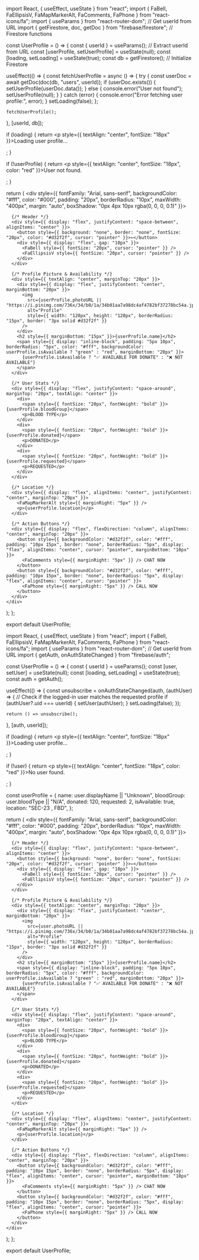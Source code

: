 <!-- User Profile  -->

import React, { useEffect, useState } from "react";
import { FaBell, FaEllipsisV, FaMapMarkerAlt, FaComments, FaPhone } from "react-icons/fa";
import { useParams } from "react-router-dom"; // Get userId from URL
import { getFirestore, doc, getDoc } from "firebase/firestore"; // Firestore functions

const UserProfile = () => {
  const { userId } = useParams(); // Extract userId from URL
  const [userProfile, setUserProfile] = useState(null);
  const [loading, setLoading] = useState(true);
  const db = getFirestore(); // Initialize Firestore

  useEffect(() => {
    const fetchUserProfile = async () => {
      try {
        const userDoc = await getDoc(doc(db, "users", userId));
        if (userDoc.exists()) {
          setUserProfile(userDoc.data());
        } else {
          console.error("User not found");
          setUserProfile(null);
        }
      } catch (error) {
        console.error("Error fetching user profile:", error);
      }
      setLoading(false);
    };

    fetchUserProfile();
  }, [userId, db]);

  if (loading) {
    return <p style={{ textAlign: "center", fontSize: "18px" }}>Loading user profile...</p>;
  }

  if (!userProfile) {
    return <p style={{ textAlign: "center", fontSize: "18px", color: "red" }}>User not found.</p>;
  }

  return (
    <div style={{ fontFamily: "Arial, sans-serif", backgroundColor: "#fff", color: "#000", padding: "20px", borderRadius: "10px", maxWidth: "400px", margin: "auto", boxShadow: "0px 4px 10px rgba(0, 0, 0, 0.1)" }}>
      
      {/* Header */}
      <div style={{ display: "flex", justifyContent: "space-between", alignItems: "center" }}>
        <button style={{ background: "none", border: "none", fontSize: "20px", color: "#d32f2f", cursor: "pointer" }}>←</button>
        <div style={{ display: "flex", gap: "10px" }}>
          <FaBell style={{ fontSize: "20px", cursor: "pointer" }} />
          <FaEllipsisV style={{ fontSize: "20px", cursor: "pointer" }} />
        </div>
      </div>

      {/* Profile Picture & Availability */}
      <div style={{ textAlign: "center", marginTop: "20px" }}>
        <div style={{ display: "flex", justifyContent: "center", marginBottom: "20px" }}>
          <img 
            src={userProfile.photoURL || "https://i.pinimg.com/736x/34/b0/1a/34b01aa7a98dc4af4782bf37278bc54a.jpg"} 
            alt="Profile" 
            style={{ width: "120px", height: "120px", borderRadius: "15px", border: "3px solid #d32f2f" }}
          />
        </div>
        <h2 style={{ marginBottom: "15px" }}>{userProfile.name}</h2>
        <span style={{ display: "inline-block", padding: "5px 10px", borderRadius: "5px", color: "#fff", backgroundColor: userProfile.isAvailable ? "green" : "red", marginBottom: "20px" }}>
          {userProfile.isAvailable ? "✅ AVAILABLE FOR DONATE" : "❌ NOT AVAILABLE"}
        </span>
      </div>

      {/* User Stats */}
      <div style={{ display: "flex", justifyContent: "space-around", marginTop: "20px", textAlign: "center" }}>
        <div>
          <span style={{ fontSize: "20px", fontWeight: "bold" }}>{userProfile.bloodGroup}</span>
          <p>BLOOD TYPE</p>
        </div>
        <div>
          <span style={{ fontSize: "20px", fontWeight: "bold" }}>{userProfile.donated}</span>
          <p>DONATED</p>
        </div>
        <div>
          <span style={{ fontSize: "20px", fontWeight: "bold" }}>{userProfile.requested}</span>
          <p>REQUESTED</p>
        </div>
      </div>

      {/* Location */}
      <div style={{ display: "flex", alignItems: "center", justifyContent: "center", marginTop: "20px" }}>
        <FaMapMarkerAlt style={{ marginRight: "5px" }} />
        <p>{userProfile.location}</p>
      </div>

      {/* Action Buttons */}
      <div style={{ display: "flex", flexDirection: "column", alignItems: "center", marginTop: "20px" }}>
        <button style={{ backgroundColor: "#d32f2f", color: "#fff", padding: "10px 15px", border: "none", borderRadius: "5px", display: "flex", alignItems: "center", cursor: "pointer", marginBottom: "10px" }}>
          <FaComments style={{ marginRight: "5px" }} /> CHAT NOW
        </button>
        <button style={{ backgroundColor: "#d32f2f", color: "#fff", padding: "10px 15px", border: "none", borderRadius: "5px", display: "flex", alignItems: "center", cursor: "pointer" }}>
          <FaPhone style={{ marginRight: "5px" }} /> CALL NOW
        </button>
      </div>
    </div>
  );
};

export default UserProfile;

<!-- Home -->

import React, { useEffect, useState } from "react";
import { FaBell, FaEllipsisV, FaMapMarkerAlt, FaComments, FaPhone } from "react-icons/fa";
import { useParams } from "react-router-dom"; // Get userId from URL
import { getAuth, onAuthStateChanged } from "firebase/auth";

const UserProfile = () => {
  const { userId } = useParams(); 
  const [user, setUser] = useState(null);
  const [loading, setLoading] = useState(true);
  const auth = getAuth();

  useEffect(() => {
    const unsubscribe = onAuthStateChanged(auth, (authUser) => {
      // Check if the logged-in user matches the requested profile
      if (authUser?.uid === userId) {
        setUser(authUser);
      }
      setLoading(false);
    });

    return () => unsubscribe();
  }, [auth, userId]);

  if (loading) {
    return <p style={{ textAlign: "center", fontSize: "18px" }}>Loading user profile...</p>;
  }

  if (!user) {
    return <p style={{ textAlign: "center", fontSize: "18px", color: "red" }}>No user found.</p>;
  }

  const userProfile = {
    name: user.displayName || "Unknown",
    bloodGroup: user.bloodType || "N/A",
    donated: 120,
    requested: 2,
    isAvailable: true,
    location: "SEC-23 , FBD",
  };

  return (
    <div style={{ fontFamily: "Arial, sans-serif", backgroundColor: "#fff", color: "#000", padding: "20px", borderRadius: "10px", maxWidth: "400px", margin: "auto", boxShadow: "0px 4px 10px rgba(0, 0, 0, 0.1)" }}>
      
      {/* Header */}
      <div style={{ display: "flex", justifyContent: "space-between", alignItems: "center" }}>
        <button style={{ background: "none", border: "none", fontSize: "20px", color: "#d32f2f", cursor: "pointer" }}>←</button>
        <div style={{ display: "flex", gap: "10px" }}>
          <FaBell style={{ fontSize: "20px", cursor: "pointer" }} />
          <FaEllipsisV style={{ fontSize: "20px", cursor: "pointer" }} />
        </div>
      </div>

      {/* Profile Picture & Availability */}
      <div style={{ textAlign: "center", marginTop: "20px" }}>
        <div style={{ display: "flex", justifyContent: "center", marginBottom: "20px" }}>
          <img 
            src={user.photoURL || "https://i.pinimg.com/736x/34/b0/1a/34b01aa7a98dc4af4782bf37278bc54a.jpg"} 
            alt="Profile" 
            style={{ width: "120px", height: "120px", borderRadius: "15px", border: "3px solid #d32f2f" }}
          />
        </div>
        <h2 style={{ marginBottom: "15px" }}>{userProfile.name}</h2>
        <span style={{ display: "inline-block", padding: "5px 10px", borderRadius: "5px", color: "#fff", backgroundColor: userProfile.isAvailable ? "green" : "red", marginBottom: "20px" }}>
          {userProfile.isAvailable ? "✅ AVAILABLE FOR DONATE" : "❌ NOT AVAILABLE"}
        </span>
      </div>

      {/* User Stats */}
      <div style={{ display: "flex", justifyContent: "space-around", marginTop: "20px", textAlign: "center" }}>
        <div>
          <span style={{ fontSize: "20px", fontWeight: "bold" }}>{userProfile.bloodGroup}</span>
          <p>BLOOD TYPE</p>
        </div>
        <div>
          <span style={{ fontSize: "20px", fontWeight: "bold" }}>{userProfile.donated}</span>
          <p>DONATED</p>
        </div>
        <div>
          <span style={{ fontSize: "20px", fontWeight: "bold" }}>{userProfile.requested}</span>
          <p>REQUESTED</p>
        </div>
      </div>

      {/* Location */}
      <div style={{ display: "flex", alignItems: "center", justifyContent: "center", marginTop: "20px" }}>
        <FaMapMarkerAlt style={{ marginRight: "5px" }} />
        <p>{userProfile.location}</p>
      </div>

      {/* Action Buttons */}
      <div style={{ display: "flex", flexDirection: "column", alignItems: "center", marginTop: "20px" }}>
        <button style={{ backgroundColor: "#d32f2f", color: "#fff", padding: "10px 15px", border: "none", borderRadius: "5px", display: "flex", alignItems: "center", cursor: "pointer", marginBottom: "10px" }}>
          <FaComments style={{ marginRight: "5px" }} /> CHAT NOW
        </button>
        <button style={{ backgroundColor: "#d32f2f", color: "#fff", padding: "10px 15px", border: "none", borderRadius: "5px", display: "flex", alignItems: "center", cursor: "pointer" }}>
          <FaPhone style={{ marginRight: "5px" }} /> CALL NOW
        </button>
      </div>
    </div>
  );
};

export default UserProfile;

